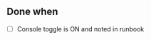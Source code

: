 <!--
uid: SEC-004
parent_uid: SEC-000
title: Enable Supabase Auth leaked-password protection
type: Chore
area: identity
priority: P2
status: Todo
project: main
-->

## Done when

- [ ] Console toggle is ON and noted in runbook
